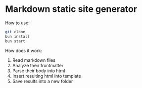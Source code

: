 # Markdown static site generator

How to use:

```bash
git clone
bun install
bun start
```

How does it work:

1. Read markdown files
2. Analyze their frontmatter
3. Parse their body into html
4. Insert resulting html into template
5. Save results into a new folder
